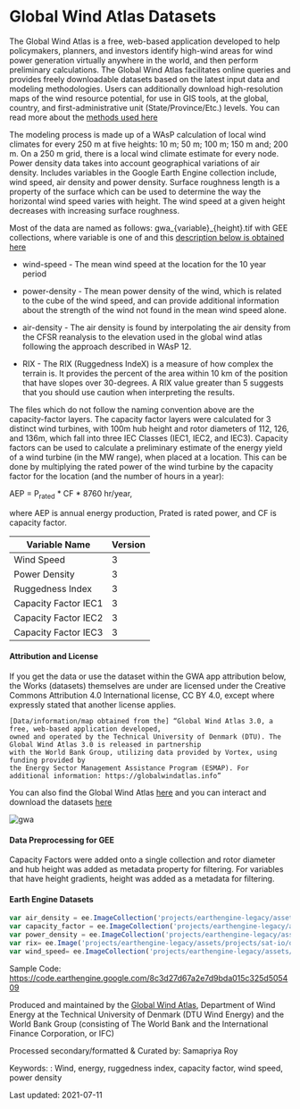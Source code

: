 # Global Wind Atlas Datasets

The Global Wind Atlas is a free, web-based application developed to help policymakers, planners, and investors identify high-wind areas for wind power generation virtually anywhere in the world, and then perform preliminary calculations. The Global Wind Atlas facilitates online queries and provides freely downloadable datasets based on the latest input data and modeling methodologies. Users can additionally download high-resolution maps of the wind resource potential, for use in GIS tools, at the global, country, and first-administrative unit (State/Province/Etc.) levels. You can read more about the [methods used here](https://globalwindatlas.info/about/method)

The modeling process is made up of a WAsP calculation of local wind climates for every 250 m at five heights: 10 m; 50 m; 100 m; 150 m and; 200 m. On a 250 m grid, there is a local wind climate estimate for every node. Power density data takes into account geographical variations of air density. Includes variables in the Google Earth Engine collection include, wind speed, air density and power density. Surface roughness length is a property of the surface which can be used to determine the way the horizontal wind speed varies with height. The wind speed at a given height decreases with increasing surface roughness.

Most of the data are named as follows: gwa_{variable}_{height}.tif with GEE collections, where variable is one of and this [description below is obtained here](https://data.dtu.dk/articles/dataset/Global_Wind_Atlas_v3/9420803)

* wind-speed - The mean wind speed at the location for the 10 year period

* power-density - The mean power density of the wind, which is related to the cube of the wind speed, and can provide additional information about the strength of the wind not found in the mean wind speed alone.

* air-density - The air density is found by interpolating the air density from the CFSR reanalysis to the elevation used in the global wind atlas following the approach described in WAsP 12.

* RIX - The RIX (Ruggedness IndeX) is a measure of how complex the terrain is. It provides the percent of the area within 10 km of the position that have slopes over 30-degrees. A RIX value greater than 5 suggests that you should use caution when interpreting the results.

The files which do not follow the naming convention above are the capacity-factor layers. The capacity factor layers were calculated for 3 distinct wind turbines, with 100m hub height and rotor diameters of 112, 126, and 136m, which fall into three IEC Classes (IEC1, IEC2, and IEC3). Capacity factors can be used to calculate a preliminary estimate of the energy yield of a wind turbine (in the MW range), when placed at a location. This can be done by multiplying the rated power of the wind turbine by the capacity factor for the location (and the number of hours in a year):

AEP = P<sub>rated</sub> * CF * 8760 hr/year,

where AEP is annual energy production, Prated is rated power, and CF is capacity factor.

<center>

|Variable Name       |Version|
|--------------------|-------|
|Wind Speed          |3      |
|Power Density       |3      |
|Ruggedness Index    |3      |
|Capacity Factor IEC1|3      |
|Capacity Factor IEC2|3      |
|Capacity Factor IEC3|3      |


</center>

#### Attribution and License
If you get the data or use the dataset within the GWA app attribution below, the Works (datasets) themselves are under are licensed under the Creative Commons Attribution 4.0 International license, CC BY 4.0, except where expressly stated that another license applies.

```
[Data/information/map obtained from the] “Global Wind Atlas 3.0, a free, web-based application developed,
owned and operated by the Technical University of Denmark (DTU). The Global Wind Atlas 3.0 is released in partnership
with the World Bank Group, utilizing data provided by Vortex, using funding provided by
the Energy Sector Management Assistance Program (ESMAP). For additional information: https://globalwindatlas.info”
```

You can also find the Global Wind Atlas [here](https://globalwindatlas.info/) and you can interact and download the datasets [here](https://globalwindatlas.info/download/gis-files)

![gwa](https://user-images.githubusercontent.com/6677629/125204763-7b58c200-e244-11eb-9932-79e7c9c0fb6c.gif)

#### Data Preprocessing for GEE
Capacity Factors were added onto a single collection and rotor diameter and hub height was added as metadata property for filtering. For variables that have height gradients, height was added as a metadata for filtering.

#### Earth Engine Datasets

```js
var air_density = ee.ImageCollection('projects/earthengine-legacy/assets/projects/sat-io/open-datasets/global_wind_atlas/air-density');
var capacity_factor = ee.ImageCollection('projects/earthengine-legacy/assets/projects/sat-io/open-datasets/global_wind_atlas/capacity-factor');
var power_density = ee.ImageCollection('projects/earthengine-legacy/assets/projects/sat-io/open-datasets/global_wind_atlas/power-density');
var rix= ee.Image('projects/earthengine-legacy/assets/projects/sat-io/open-datasets/global_wind_atlas/ruggedness-index');
var wind_speed= ee.ImageCollection('projects/earthengine-legacy/assets/projects/sat-io/open-datasets/global_wind_atlas/wind-speed');
```

Sample Code: https://code.earthengine.google.com/8c3d27d67a2e7d9bda015c325d505409


Produced and maintained by the [Global Wind Atlas](https://globalwindatlas.info/), Department of Wind Energy at the Technical University of Denmark (DTU Wind Energy) and the World Bank Group (consisting of The World Bank and the International Finance Corporation, or IFC)

Processed secondary/formatted & Curated by: Samapriya Roy

Keywords: : Wind, energy, ruggedness index, capacity factor, wind speed, power density

Last updated: 2021-07-11

